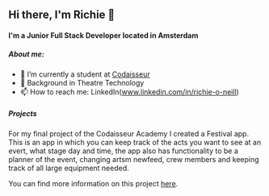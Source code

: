 ## Hi there, I'm Richie 👋

#### I'm a Junior Full Stack Developer located in Amsterdam

##### About me:
- 🌱 I’m currently a student at [Codaisseur]()
- 👯 Background in Theatre Technology
- 📫 How to reach me: LinkedIn(www.linkedin.com/in/richie-o-neill)

##### Projects

For my final project of the Codaisseur Academy I created a Festival app. This is an app in which you can keep track of the acts you want to see at an evert, what stage day and time, the app also has functionality to be a planner of the event, changing artsm newfeed, crew members and keeping track of all large equipment needed.

You can find more information on this project [here](https://github.com/Richie2810/F-festival-app).
